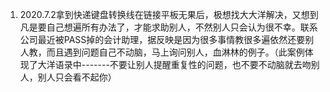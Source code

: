 
1. 2020.7.2拿到快递键盘转换线在链接平板无果后，极想找大大洋解决，又想到凡是要自己想遍所有办法了，才能求助别人，不然别人只会认为很不幸。联系公司最近被PASS掉的会计助理，据反映是因为很多事情教很多遍依然还要别人教，而且遇到问题自己不动脑，马上询问别人，血淋林的例子。（此案例体现了大洋语录中-------不要让别人提醒重复性的问题，也不要不动脑就去吻别人，别人只会看不起你）
